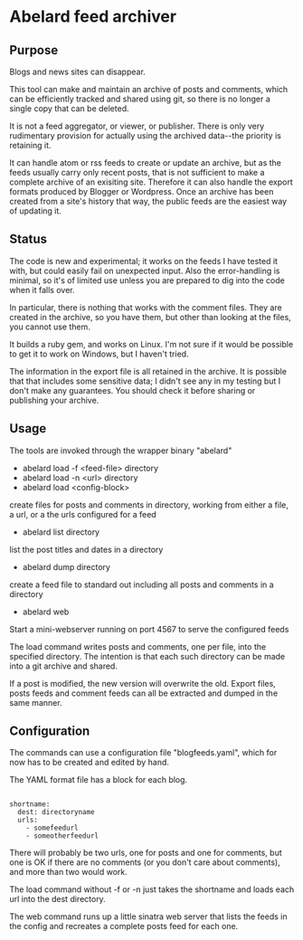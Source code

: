 Abelard feed archiver
=====================

Purpose
-------

Blogs and news sites can disappear.

This tool can make and maintain an archive of posts and comments,
which can be efficiently tracked and shared using git, so there is
no longer a single copy that can be deleted.

It is not a feed aggregator, or viewer, or publisher. 
There is only very rudimentary
provision for actually using the archived data--the priority is
retaining it.

It can handle atom or rss feeds to create or update an archive, but as
the feeds usually carry only recent posts, that is not sufficient to
make a complete archive of an exisiting site.  Therefore it can also
handle the export formats produced by Blogger or Wordpress.  Once an
archive has been created from a site's history that way, the public
feeds are the easiest way of updating it.

Status
------

The code is new and experimental; it works on the feeds I have tested
it with, but could easily fail on unexpected input. Also the error-handling
is minimal, so it's of limited use unless you are prepared to dig into
the code when it falls over.

In particular, there is nothing that works with the comment files. They
are created in the archive, so you have them, but other than looking at the
files, you cannot use them.

It builds a ruby gem, and works on Linux.  I'm not sure if it would be
possible to get it to work on Windows, but I haven't tried.

The information in the export file is all retained in the archive. It
is possible that that includes some sensitive data; I didn't see any in
my testing but I don't make any guarantees.  You should check it before
sharing or publishing your archive.

Usage
-----

The tools are invoked through the wrapper binary "abelard"

* abelard load -f \<feed-file\> directory
* abelard load -n \<url\> directory
* abelard load \<config-block\>

create files for posts and comments in directory, working from either
a file, a url, or a the urls configured for a feed

* abelard list directory

list the post titles and dates in a directory

* abelard dump directory

create a feed file to standard out including all posts and comments in a 
directory

* abelard web

Start a mini-webserver running on port 4567 to serve the configured feeds


The load command writes posts and comments, one per file, into the 
specified directory.  The intention is that each such directory can be
made into a git archive and shared. 

If a post is modified, the new version will overwrite the old. Export
files, posts feeds and comment feeds can all be extracted and dumped in
the same manner.

Configuration
-------------

The commands can use a configuration file "blogfeeds.yaml", which for now
has to be created and edited by hand.

The YAML format file has a block for each blog.

<code>
shortname:
  dest: directoryname
  urls:
    - somefeedurl
    - someotherfeedurl
</code>

There will probably be two urls, one for posts and one for comments, but
one is OK if there are no comments (or you don't care about comments), and
more than two would work.

The load command without -f or -n just takes the shortname and loads each
url into the dest directory.

The web command runs up a little sinatra web server that lists the feeds
in the config and recreates a complete posts feed for each one.


